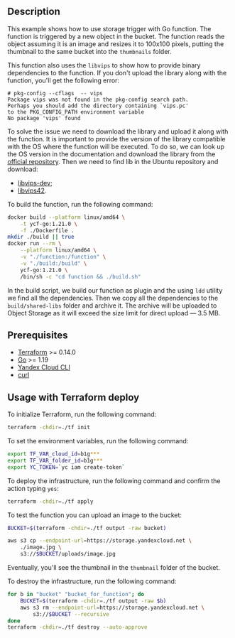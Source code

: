 ## Description

This example shows how to use storage trigger with Go function. The function is triggered by a new object
in the bucket. The function reads the object assuming it is an image and resizes it to 100x100 pixels, putting
the thumbnail to the same bucket into the `thumbnails` folder.

This function also uses the `libvips` to show how to provide binary dependencies to the function.
If you don't upload the library along with the function, you'll get the following error:

```
# pkg-config --cflags  -- vips
Package vips was not found in the pkg-config search path.
Perhaps you should add the directory containing `vips.pc'
to the PKG_CONFIG_PATH environment variable
No package 'vips' found
```

To solve the issue we need to download the library and upload it along with the function. It is important to provide 
the version of the library compatible with the OS where the function will be executed. To do so, we can look up the
OS version in the documentation and download the library from the [official repository](https://cloud.yandex.ru/docs/functions/lang/golang/).
Then we need to find lib in the Ubuntu repository and download:
* [libvips-dev](https://packages.ubuntu.com/jammy/amd64/libvips-dev/download);
* [libvips42](https://packages.ubuntu.com/jammy/amd64/libvips42/download).

To build the function, run the following command:

```bash
docker build --platform linux/amd64 \
    -t ycf-go:1.21.0 \
    -f ./Dockerfile .
mkdir ./build || true
docker run --rm \
    --platform linux/amd64 \
    -v "./function:/function" \
    -v "./build:/build" \
    ycf-go:1.21.0 \
    /bin/sh -c "cd function && ./build.sh"
```

In the build script, we build our function as plugin and the using `ldd` utility we find all the dependencies.
Then we copy all the dependencies to the `build/shared-libs` folder and archive it. The archive will be uploaded
to Object Storage as it will exceed the size limit for direct upload — 3.5 MB.


## Prerequisites

* [Terraform](https://www.terraform.io/downloads.html) >= 0.14.0
* [Go](https://golang.org/doc/install) >= 1.19
* [Yandex Cloud CLI](https://cloud.yandex.ru/docs/cli/quickstart)
* [curl](https://curl.se/download.html)

## Usage with Terraform deploy

To initialize Terraform, run the following command:

```bash
terraform -chdir=./tf init
```

To set the environment variables, run the following command:

```bash
export TF_VAR_cloud_id=b1g***
export TF_VAR_folder_id=b1g***
export YC_TOKEN=`yc iam create-token`
```

To deploy the infrastructure, run the following command and confirm the action typing `yes`:

```bash
terraform -chdir=./tf apply
```

To test the function you can upload an image to the bucket:

```bash
BUCKET=$(terraform -chdir=./tf output -raw bucket)

aws s3 cp --endpoint-url=https://storage.yandexcloud.net \
    ./image.jpg \
    s3://$BUCKET/uploads/image.jpg
```

Eventually, you'll see the thumbnail in the `thumbnail` folder of the bucket.


To destroy the infrastructure, run the following command:

```bash
for b in "bucket" "bucket_for_function"; do
    BUCKET=$(terraform -chdir=./tf output -raw $b)
    aws s3 rm --endpoint-url=https://storage.yandexcloud.net \
        s3://$BUCKET --recursive
done
terraform -chdir=./tf destroy --auto-approve
```